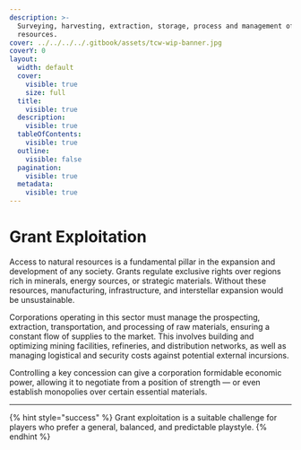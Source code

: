 ```yaml
---
description: >-
  Surveying, harvesting, extraction, storage, process and management of natural
  resources.
cover: ../../../../.gitbook/assets/tcw-wip-banner.jpg
coverY: 0
layout:
  width: default
  cover:
    visible: true
    size: full
  title:
    visible: true
  description:
    visible: true
  tableOfContents:
    visible: true
  outline:
    visible: false
  pagination:
    visible: true
  metadata:
    visible: true
---
```


# Grant Exploitation

Access to natural resources is a fundamental pillar in the expansion and development of any society. Grants regulate exclusive rights over regions rich in minerals, energy sources, or strategic materials. Without these resources, manufacturing, infrastructure, and interstellar expansion would be unsustainable.

Corporations operating in this sector must manage the prospecting, extraction, transportation, and processing of raw materials, ensuring a constant flow of supplies to the market. This involves building and optimizing mining facilities, refineries, and distribution networks, as well as managing logistical and security costs against potential external incursions.

Controlling a key concession can give a corporation formidable economic power, allowing it to negotiate from a position of strength — or even establish monopolies over certain essential materials.

***

{% hint style="success" %}
Grant exploitation is a suitable challenge for players who prefer a general, balanced, and predictable playstyle.
{% endhint %}
